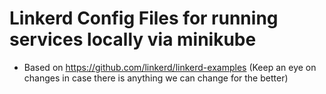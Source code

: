 # Linkerd Config Files for running services locally via minikube

- Based on https://github.com/linkerd/linkerd-examples  (Keep an eye on changes in case there is anything we can change for the better)